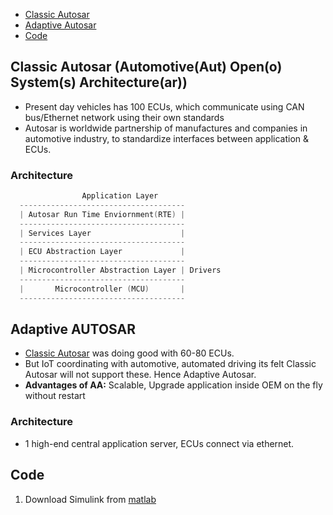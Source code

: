 - [Classic Autosar](#ca)
- [Adaptive Autosar](#aa)
- [Code](#c)

<a name=ca></a>
## Classic Autosar (Automotive(Aut) Open(o) System(s) Architecture(ar))
- Present day vehicles has 100 ECUs, which communicate using CAN bus/Ethernet network using their own standards
- Autosar is worldwide partnership of manufactures and companies in automotive industry, to standardize interfaces between application & ECUs.

### Architecture
```c
                Application Layer
  -------------------------------------
  | Autosar Run Time Enviornment(RTE) |
  -------------------------------------
  | Services Layer                    |
  -------------------------------------
  | ECU Abstraction Layer             |
  -------------------------------------
  | Microcontroller Abstraction Layer | Drivers
  -------------------------------------
  |       Microcontroller (MCU)       |
  -------------------------------------
```

<a name=aa></a>
## Adaptive AUTOSAR
- [Classic Autosar](#ca) was doing good with 60-80 ECUs.
- But IoT coordinating with automotive, automated driving its felt Classic Autosar will not support these. Hence Adaptive Autosar.
- **Advantages of AA:** Scalable, Upgrade application inside OEM on the fly without restart

### Architecture
- 1 high-end central application server, ECUs connect via ethernet.

## Code
1. Download Simulink from [matlab](https://matlab.mathworks.com/)
